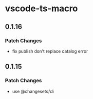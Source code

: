 # vscode-ts-macro

## 0.1.16
### Patch Changes

- fix publish don't replace catalog error

## 0.1.15
### Patch Changes

- use @changesets/cli
